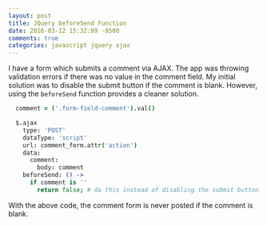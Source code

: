 ```yaml
---
layout: post
title: JQuery beforeSend Function
date: 2016-03-12 15:32:09 -0500
comments: true
categories: javascript jquery ajax
---
```


I have a form which submits a comment via AJAX. The app was throwing validation errors if there was no value in the comment field. My initial solution was to disable the submit button if the comment is blank. However, using the `beforeSend` function provides a cleaner solution.

```coffeescript
  comment = ('.form-field-comment').val()

  $.ajax
    type: 'POST'
    dataType: 'script'
    url: comment_form.attr('action')
    data:
      comment:
        body: comment
    beforeSend: () ->
      if comment is ''
        return false; # do this instead of disabling the submit button 
```

With the above code, the comment form is never posted if the comment is blank.
